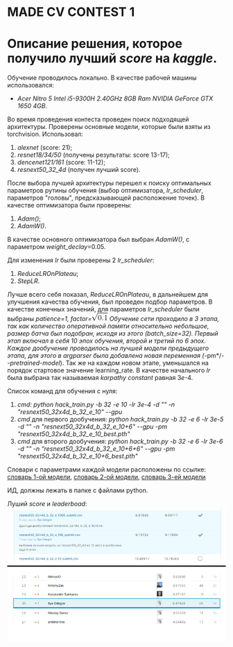 # MADE CV CONTEST 1
# Описание решения, которое получило лучший *score* на *kaggle*.

 Обучение проводилось локально. В качестве рабочей машины использовался:
  * *Acer Nitro 5 Intel i5-9300H 2.40GHz 8GB Ram NVIDIA GeForce GTX 1650 4GB*.

 Во время проведения контеста проведен поиск подходящей архитектуры. Проверены основные модели, которые были взяты из torchvision. Использовал:
  1. *alexnet* (score: 21);
  2. *resnet18/34/50* (получены результаты: score 13-17);
  3. *dencenet121/161* (score: 11-12);
  4. *resnext50_32_4d* (получен лучший score).

 После выбора лучшей архитектуры перешел к поиску оптимальных параметров рутины обучения (выбор оптимизатора, *lr_scheduler*, параметров "головы", предсказывающей расположение точек). В качестве оптимизатора были проверены:

 1. *Adam()*;
 2. *AdamW()*.

 В качестве основного оптимизатора был выбран *AdamW()*, с параметром *weight_declay*=0.05.

Для изменения *lr* были проверены 2 *lr_scheduler*:
 1. *ReduceLROnPlateau*;
 2. *StepLR*.
 
 Лучше всего себя показал, *ReduceLROnPlateau*, в дальнейшем для улучшения качества обучения, был проведен подбор параметров. В качестве конечных значений, для параметров *lr_scheduler* были выбраны *patience=1, factor=![](sqrt.gif)
 Обучение сети проходило в 3 этапа, так как количество оперативной памяти относительно небольшое, размер батча был подобран, исходя из этого (*batch_size=32*). Первый этап включал в себя 10 эпох обучения, второй и третий по 6 эпох. Каждое дообучение проводилось на лучшей модели предыдущего этапа, для этого в *argparser* была добавлена новая переменная (*-pm*/*--pretrained-model*). Так же на каждом новом этапе, уменьшался на порядок стартовое значение learning_rate. В качестве начального *lr* была выбрана так называемая *karpathy constant* равная 3*e*-4. 
 
 Список команд для обучения с нуля:
 1. *cmd: python hack_train.py -b 32 -e 10 -lr 3e-4 -d "" -n "resnext50_32x4d_b_32_e_10" --gpu*
 2. *cmd* для первого дообучения:
 *python hack_train.py -b 32 -e 6 -lr 3e-5 -d "" -n "resnext50_32x4d_b_32_e_10+6" --gpu -pm "resnext50_32x4d_b_32_e_10_best.pth"*
 3. *cmd* для второго дообучения:
 *python hack_train.py -b 32 -e 6 -lr 3e-6 -d "" -n "resnext50_32x4d_b_32_e_10+6+6" --gpu -pm "resnext50_32x4d_b_32_e_10+6_best.pth"*
 
Словари с параметрами каждой модели расположены по ссылке: [словарь 1-ой модели](https://yadi.sk/d/WTbtJmVoyKMIWA), [словарь 2-ой модели](https://yadi.sk/d/Hh2U_zUFxGmPpA), [словарь 3-ей модели](https://yadi.sk/d/xuB7PB9H79RS1A)
 
ИД, должны лежать в папке с файлами python.

Луший *score* и *leaderboad*:
![](score.png)
